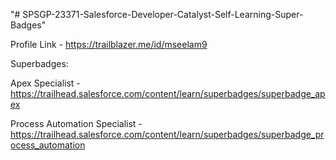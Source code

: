 "# SPSGP-23371-Salesforce-Developer-Catalyst-Self-Learning-Super-Badges" 

Profile Link - https://trailblazer.me/id/mseelam9

Superbadges:

Apex Specialist - https://trailhead.salesforce.com/content/learn/superbadges/superbadge_apex

Process Automation Specialist - https://trailhead.salesforce.com/content/learn/superbadges/superbadge_process_automation
